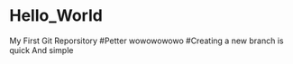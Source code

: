# Hello_World
My First Git Reporsitory
#Petter
wowowowowo
#Creating a new branch is quick And simple
